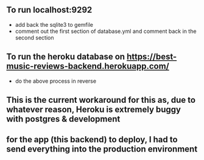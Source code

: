 ## To run localhost:9292

- add back the sqlite3 to gemfile
- comment out the first section of database.yml and comment back in the second section


## To run the heroku database on https://best-music-reviews-backend.herokuapp.com/
  - do the above process in reverse


## This is the current workaround for this as, due to whatever reason, Heroku is extremely buggy with postgres & development
## for the app (this backend) to deploy, I had to send everything into the production environment 